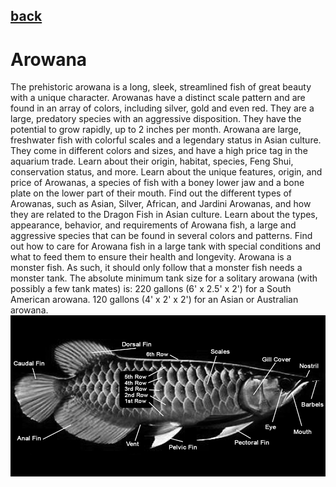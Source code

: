 ## [back](../index.md) 
# Arowana
The prehistoric arowana is a long, sleek, streamlined fish of great beauty with a unique character. Arowanas have a distinct scale pattern and are found in an array of colors, including silver, gold and even red. They are a large, predatory species with an aggressive disposition. They have the potential to grow rapidly, up to 2 inches per month. Arowana are large, freshwater fish with colorful scales and a legendary status in Asian culture. They come in different colors and sizes, and have a high price tag in the aquarium trade. Learn about their origin, habitat, species, Feng Shui, conservation status, and more. Learn about the unique features, origin, and price of Arowanas, a species of fish with a boney lower jaw and a bone plate on the lower part of their mouth. Find out the different types of Arowanas, such as Asian, Silver, African, and Jardini Arowanas, and how they are related to the Dragon Fish in Asian culture. Learn about the types, appearance, behavior, and requirements of Arowana fish, a large and aggressive species that can be found in several colors and patterns. Find out how to care for Arowana fish in a large tank with special conditions and what to feed them to ensure their health and longevity. Arowana is a monster fish. As such, it should only follow that a monster fish needs a monster tank. The absolute minimum tank size for a solitary arowana (with possibly a few tank mates) is: 220 gallons (6' x 2.5' x 2') for a South American arowana. 120 gallons (4' x 2' x 2') for an Asian or Australian arowana.
![zdjecie ryby :)](../fotki/Arowana.jpg)
